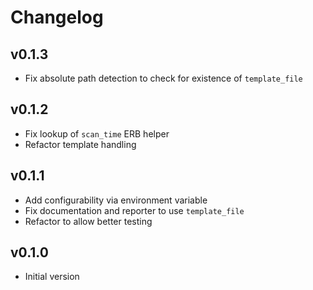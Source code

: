 # Changelog

## v0.1.3

- Fix absolute path detection to check for existence of `template_file`

## v0.1.2

- Fix lookup of `scan_time` ERB helper
- Refactor template handling

## v0.1.1

- Add configurability via environment variable
- Fix documentation and reporter to use `template_file`
- Refactor to allow better testing

## v0.1.0

- Initial version
